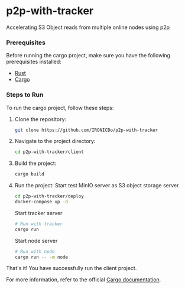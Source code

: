 # p2p-with-tracker
Accelerating S3 Object reads from multiple online nodes using p2p

### Prerequisites

Before running the cargo project, make sure you have the following prerequisites installed:

- [Rust](https://www.rust-lang.org/)
- [Cargo](https://doc.rust-lang.org/cargo/)

### Steps to Run

To run the cargo project, follow these steps:

1. Clone the repository:

    ```bash
    git clone https://github.com/IRONICBo/p2p-with-tracker
    ```

2. Navigate to the project directory:

    ```bash
    cd p2p-with-tracker/client
    ```

3. Build the project:

    ```bash
    cargo build
    ```

4. Run the project:
    Start test MinIO server as S3 object storage server
    ```bash
    cd p2p-with-tracker/deploy
    docker-compose up -d
    ```

    Start tracker server
    ```bash
    # Run with tracker
    cargo run
    ```
    
    Start node server
    ```bash
    # Run with node
    cargo run -- -m node
    ```

That's it! You have successfully run the client project.

For more information, refer to the official [Cargo documentation](https://doc.rust-lang.org/cargo/).
